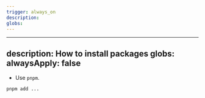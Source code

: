 ```yaml
---
trigger: always_on
description: 
globs: 
---
```

---
description: How to install packages
globs: 
alwaysApply: false
---
- Use `pnpm`.

```sh
pnpm add ...
```